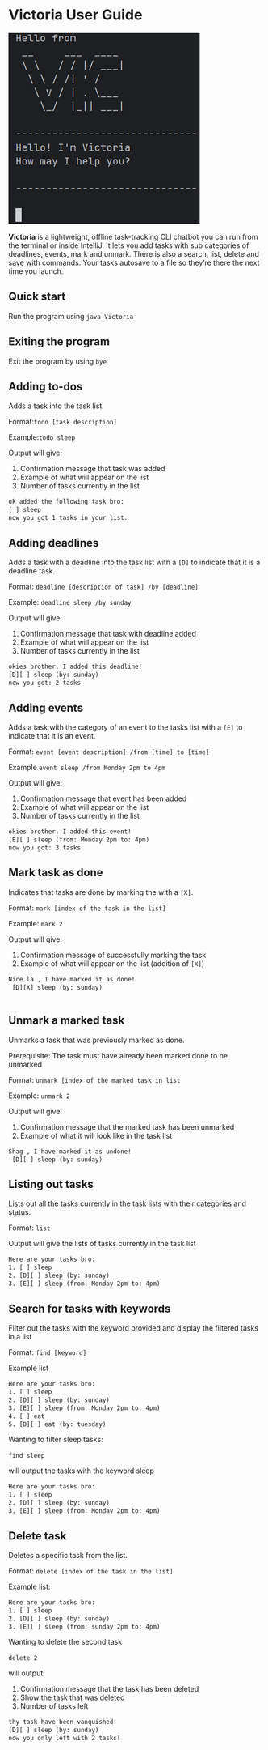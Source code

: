 # Victoria User Guide


![screenshot of product](./image/screenshot.png)



**Victoria** is a lightweight, offline task-tracking CLI chatbot you can run from the terminal or inside IntelliJ.
It lets you add tasks with sub categories of deadlines, events, mark and unmark.
There is also a search, list, delete and save with commands. 
Your tasks autosave to a file so they’re there the next time you launch.

## Quick start 
Run the program using
`java Victoria`

## Exiting the program 
Exit the program by using
`bye`

## Adding to-dos
Adds a task into the task list.

Format:`todo [task description]`

Example:`todo sleep`

Output will give:
1. Confirmation message that task was added 
2. Example of what will appear on the list
3. Number of tasks currently in the list

```
ok added the following task bro:
[ ] sleep
now you got 1 tasks in your list.
```


## Adding deadlines

Adds a task with a deadline into the task list with a `[D]` to indicate
that it is a deadline task.

Format: `deadline [description of task] /by [deadline]`

Example: `deadline sleep /by sunday`

Output will give:
1. Confirmation message that task with deadline added
2. Example of what will appear on the list
3. Number of tasks currently in the list 

```
okies brother. I added this deadline!
[D][ ] sleep (by: sunday)
now you got: 2 tasks
```
## Adding events 
Adds a task with the category of an event to the tasks list with a `[E]` 
to indicate that it is an event.

Format: `event [event description] /from [time] to [time]`

Example `event sleep /from Monday 2pm to 4pm `

Output will give:
1. Confirmation message that event has been added 
2. Example of what will appear on the list
3. Number of tasks currently in the list

```
okies brother. I added this event!
[E][ ] sleep (from: Monday 2pm to: 4pm)
now you got: 3 tasks

```

## Mark task as done
Indicates that tasks are done by marking the with a `[X]`.

Format: `mark [index of the task in the list]`

Example: `mark 2`

Output will give:
1. Confirmation message of successfully marking the task
2. Example of what will appear on the list (addition of `[X]`)

```
Nice la , I have marked it as done!
 [D][X] sleep (by: sunday)
 
```


## Unmark a marked task 
Unmarks a task that was previously marked as done.

Prerequisite: The task must have already been marked done to be unmarked

Format: `unmark [index of the marked task in list`

Example: `unmark 2`

Output will give: 
1. Confirmation message that the marked task has been unmarked
2. Example of what it will look like in the task list


```
Shag , I have marked it as undone!
 [D][ ] sleep (by: sunday)
```


## Listing out tasks 
Lists out all the tasks currently in the task lists with their categories and status.

Format: `list`

Output will give the lists of tasks currently in the task list 

```
Here are your tasks bro:
1. [ ] sleep
2. [D][ ] sleep (by: sunday)
3. [E][ ] sleep (from: Monday 2pm to: 4pm)
```

## Search for tasks with keywords
Filter out the tasks with the keyword provided and display the filtered tasks in a list

Format: `find [keyword]`

Example list 
```
Here are your tasks bro:
1. [ ] sleep
2. [D][ ] sleep (by: sunday)
3. [E][ ] sleep (from: Monday 2pm to: 4pm)
4. [ ] eat
5. [D][ ] eat (by: tuesday)
```
Wanting to filter sleep tasks:

`find sleep`

will output the tasks with the keyword sleep

```
Here are your tasks bro:
1. [ ] sleep
2. [D][ ] sleep (by: sunday)
3. [E][ ] sleep (from: Monday 2pm to: 4pm)
```

## Delete task
Deletes a specific task from the list.

Format: `delete [index of the task in the list]`

Example list:
```
Here are your tasks bro:
1. [ ] sleep
2. [D][ ] sleep (by: sunday)
3. [E][ ] sleep (from: sunday 2pm to: 4pm)
```

Wanting to delete the second task

`delete 2`

will output:
1. Confirmation message that the task has been deleted 
2. Show the task that was deleted 
3. Number of tasks left 
```
thy task have been vanquished!
[D][ ] sleep (by: sunday)
now you only left with 2 tasks!
```